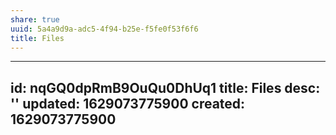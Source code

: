 ```yaml
---
share: true
uuid: 5a4a9d9a-adc5-4f94-b25e-f5fe0f53f6f6
title: Files
---
```

---
id: nqGQ0dpRmB9OuQu0DhUq1
title: Files
desc: ''
updated: 1629073775900
created: 1629073775900
---